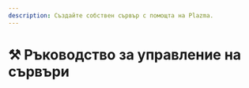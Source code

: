 ```yaml
---
description: Създайте собствен сървър с помощта на Plazma.
---
```


# ⚒️ Ръководство за управление на сървъри
